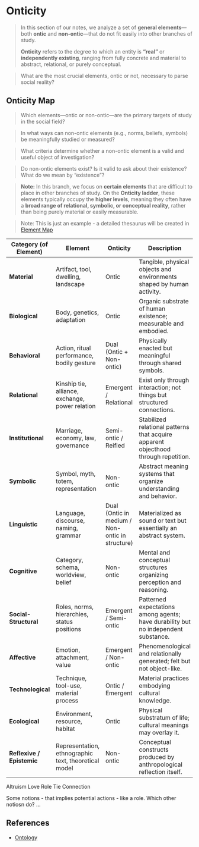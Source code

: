 # Onticity

> In this section of our notes, we analyze a set of **general elements**—both **ontic** and **non-ontic**—that do not fit easily into other branches of study.
>
> **Onticity** refers to the degree to which an entity is **“real”** or **independently existing**, ranging from fully concrete and material to abstract, relational, or purely conceptual.

> What are the most crucial elements, ontic or not, necessary to parse social reality?

## Onticity Map

> Which elements—ontic or non-ontic—are the primary targets of study in the social field?

> In what ways can non-ontic elements (e.g., norms, beliefs, symbols) be meaningfully studied or measured?

> What criteria determine whether a non-ontic element is a valid and useful object of investigation?

> Do non-ontic elements exist?  Is it valid to ask about their existence? What do we mean by
“existence”?

> **Note:** In this branch, we focus on **certain elements** that are difficult to place in other branches of study. On the **Onticity ladder**, these elements typically occupy the **higher levels**, meaning they often have a **broad range of relational, symbolic, or conceptual reality**, rather than being purely material or easily measurable.

> Note: This is just an example - a detailed thesaurus will be created in [Element Map](./Map/README.md)

| **Category (of Element)** | **Element**                                          | **Onticity**                                    | **Description**                                                                     |
| ------------------------- | ---------------------------------------------------- | ----------------------------------------------- | ----------------------------------------------------------------------------------- |
| **Material**              | Artifact, tool, dwelling, landscape                  | Ontic                                           | Tangible, physical objects and environments shaped by human activity.               |
| **Biological**            | Body, genetics, adaptation                           | Ontic                                           | Organic substrate of human existence; measurable and embodied.                      |
| **Behavioral**            | Action, ritual performance, bodily gesture           | Dual (Ontic + Non-ontic)                        | Physically enacted but meaningful through shared symbols.                           |
| **Relational**            | Kinship tie, alliance, exchange, power relation      | Emergent / Relational                           | Exist only through interaction; not things but structured connections.              |
| **Institutional**         | Marriage, economy, law, governance                   | Semi-ontic / Reified                            | Stabilized relational patterns that acquire apparent objecthood through repetition. |
| **Symbolic**              | Symbol, myth, totem, representation                  | Non-ontic                                       | Abstract meaning systems that organize understanding and behavior.                  |
| **Linguistic**            | Language, discourse, naming, grammar                 | Dual (Ontic in medium / Non-ontic in structure) | Materialized as sound or text but essentially an abstract system.                   |
| **Cognitive**             | Category, schema, worldview, belief                  | Non-ontic                                       | Mental and conceptual structures organizing perception and reasoning.               |
| **Social-Structural**     | Roles, norms, hierarchies, status positions          | Emergent / Semi-ontic                           | Patterned expectations among agents; have durability but no independent substance.  |
| **Affective**             | Emotion, attachment, value                           | Emergent / Non-ontic                            | Phenomenological and relationally generated; felt but not object-like.              |
| **Technological**         | Technique, tool-use, material process                | Ontic / Emergent                                | Material practices embodying cultural knowledge.                                    |
| **Ecological**            | Environment, resource, habitat                       | Ontic                                           | Physical substratum of life; cultural meanings may overlay it.                      |
| **Reflexive / Epistemic** | Representation, ethnographic text, theoretical model | Non-ontic                                       | Conceptual constructs produced by anthropological reflection itself.                |

Altruism
Love
Role
Tie
Connection

Some notions  -  that implies potential actions - like a role. Which other notiosn do? ...

## References

- [Ontology](https://righteous-guardian-68f.notion.site/Ontology-138eea37a34f43ed87c16d1818629723?source=copy_link)
